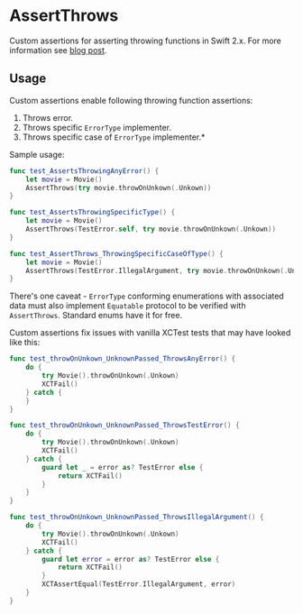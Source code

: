 # AssertThrows
Custom assertions for asserting throwing functions in Swift 2.x. For more information see [blog post](http://mr-v.github.io/custom-error-assertions-in-swift/).

## Usage

Custom assertions enable following throwing function assertions:

1. Throws error.
2. Throws specific `ErrorType` implementer.
3. Throws specific case of `ErrorType` implementer.*



Sample usage:

```swift
func test_AssertsThrowingAnyError() {
    let movie = Movie()
    AssertThrows(try movie.throwOnUnkown(.Unkown))
}

func test_AssertsThrowingSpecificType() {
    let movie = Movie()
    AssertThrows(TestError.self, try movie.throwOnUnkown(.Unkown))
}

func test_AssertThrows_ThrowingSpecificCaseOfType() {
    let movie = Movie()
    AssertThrows(TestError.IllegalArgument, try movie.throwOnUnkown(.Unkown))
}
```

There's one caveat - `ErrorType` conforming enumerations with associated data must also implement `Equatable` protocol to be verified with `AssertThrows`. Standard enums have it for free.


Custom assertions fix issues with vanilla XCTest tests that may have looked like this:

```swift
func test_throwOnUnkown_UnknownPassed_ThrowsAnyError() {
    do {
        try Movie().throwOnUnkown(.Unkown)
        XCTFail()
    } catch {
    }
}

func test_throwOnUnkown_UnknownPassed_ThrowsTestError() {
    do {
        try Movie().throwOnUnkown(.Unkown)
        XCTFail()
    } catch {
        guard let _ = error as? TestError else {
            return XCTFail()
        }
    }
}

func test_throwOnUnkown_UnknownPassed_ThrowsIllegalArgument() {
    do {
        try Movie().throwOnUnkown(.Unkown)
        XCTFail()
    } catch {
        guard let error = error as? TestError else {
            return XCTFail()
        }
        XCTAssertEqual(TestError.IllegalArgument, error)
    }
}
```
